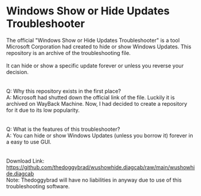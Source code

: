 # Windows Show or Hide Updates Troubleshooter
The official "Windows Show or Hide Updates Troubleshooter" is a tool Microsoft Corporation had created to hide or show Windows Updates. This repository is an archive of the troubleshooting file.
<br>
<br>
It can hide or show a specific update forever or unless you reverse your decision.
<br>
<br>
<br>
Q: Why this repository exists in the first place?
<br>
A: Microsoft had shutted down the official link of the file. Luckily it is archived on WayBack Machine.
Now, I had decided to create a repository for it due to its low popularity.
<br>
<br>
<br>
Q: What is the features of this troubleshooter?
<br>
A: You can hide or show Windows Updates (unless you borrow it) forever in a easy to use GUI.
<br>
<br>
<br>
Download Link: https://github.com/thedoggybrad/wushowhide.diagcab/raw/main/wushowhide.diagcab
<br>
Note: Thedoggybrad will have no liabilities in anyway due to use of this troubleshooting software.
